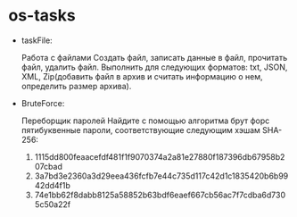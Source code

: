 # os-tasks

* taskFile: 

  Работа с файлами
   Создать файл, записать данные в файл, прочитать файл, удалить файл.
   Выполнить для следующих форматов:
   txt, JSON, XML, Zip(добавить файл в архив и считать информацию о нем, определить размер архива).
   
 
 * BruteForce:
 
   Переборщик паролей
   Найдите с помощью алгоритма брут форс пятибуквенные пароли, соответствующие следующим хэшам SHA-256:

    1) 1115dd800feaacefdf481f1f9070374a2a81e27880f187396db67958b207cbad
    2) 3a7bd3e2360a3d29eea436fcfb7e44c735d117c42d1c1835420b6b9942dd4f1b
    3) 74e1bb62f8dabb8125a58852b63bdf6eaef667cb56ac7f7cdba6d7305c50a22f
 
